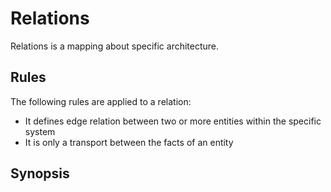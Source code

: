 # Relations

Relations is a mapping about specific architecture.

## Rules

The following rules are applied to a relation:

- It defines edge relation between two or more entities within the specific system
- It is only a transport between the facts of an entity

## Synopsis
